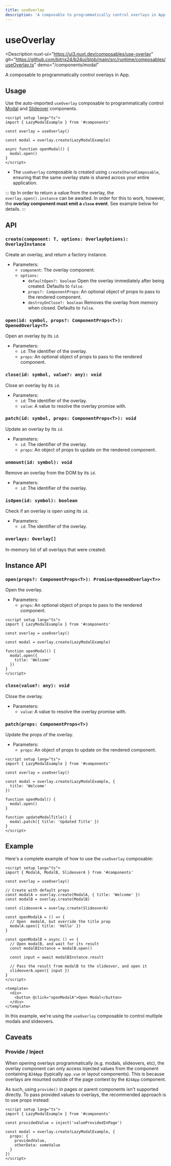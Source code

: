 ```yaml
---
title: useOverlay
description: 'A composable to programmatically control overlays in App.'
---
```

# useOverlay

<Description
  nuxt-ui="https://ui3.nuxt.dev/composables/use-overlay"
  git="https://github.com/bitrix24/b24ui/blob/main/src/runtime/composables/useOverlay.ts"
  demo="/components/modal"
>
  A composable to programmatically control overlays in App.
</Description>

## Usage

Use the auto-imported `useOverlay` composable to programmatically control [Modal](/components/modal) and [Slideover](/components/slideover) components.

```vue
<script setup lang="ts">
import { LazyModalExample } from '#components'

const overlay = useOverlay()

const modal = overlay.create(LazyModalExample)

async function openModal() {
  modal.open()
}
</script>
```

- The `useOverlay` composable is created using `createSharedComposable`, ensuring that the same overlay state is shared across your entire application.

::: tip
In order to return a value from the overlay, the `overlay.open().instance` can be awaited. In order for this to work, however, the **overlay component must emit a `close` event**. See example below for details.
:::

## API

### `create(component: T, options: OverlayOptions): OverlayInstance`

Create an overlay, and return a factory instance.

- Parameters:
  - `component`: The overlay component.
  - `options:`
    - `defaultOpen?: boolean` Open the overlay immediately after being created. Defaults to `false`.
    - `props?: ComponentProps`: An optional object of props to pass to the rendered component.
    - `destroyOnClose?: boolean` Removes the overlay from memory when closed. Defaults to `false`.

### `open(id: symbol, props?: ComponentProps<T>): OpenedOverlay<T>`

Open an overlay by its `id`.

- Parameters:
  - `id`: The identifier of the overlay.
  - `props`: An optional object of props to pass to the rendered component.

### `close(id: symbol, value?: any): void`

Close an overlay by its `id`.

- Parameters:
  - `id`: The identifier of the overlay.
  - `value`: A value to resolve the overlay promise with.

### `patch(id: symbol, props: ComponentProps<T>): void`

Update an overlay by its `id`.

- Parameters:
  - `id`: The identifier of the overlay.
  - `props`: An object of props to update on the rendered component.

### `unmount(id: symbol): void`

Remove an overlay from the DOM by its `id`.

- Parameters:
  - `id`: The identifier of the overlay.

### `isOpen(id: symbol): boolean`

Check if an overlay is open using its `id`.

- Parameters:
  - `id`: The identifier of the overlay.

### `overlays: Overlay[]`

In-memory list of all overlays that were created.

## Instance API

### `open(props?: ComponentProps<T>): Promise<OpenedOverlay<T>>`

Open the overlay.

- Parameters:
  - `props`: An optional object of props to pass to the rendered component.

```vue
<script setup lang="ts">
import { LazyModalExample } from '#components'

const overlay = useOverlay()

const modal = overlay.create(LazyModalExample)

function openModal() {
  modal.open({
    title: 'Welcome'
  })
}
</script>
```

### `close(value?: any): void`

Close the overlay.

- Parameters:
  - `value`: A value to resolve the overlay promise with.

### `patch(props: ComponentProps<T>)`

Update the props of the overlay.

- Parameters:
  - `props`: An object of props to update on the rendered component.

```vue
<script setup lang="ts">
import { LazyModalExample } from '#components'

const overlay = useOverlay()

const modal = overlay.create(LazyModalExample, {
  title: 'Welcome'
})

function openModal() {
  modal.open()
}

function updateModalTitle() {
  modal.patch({ title: 'Updated Title' })
}
</script>
```

## Example

Here's a complete example of how to use the `useOverlay` composable:

```vue
<script setup lang="ts">
import { ModalA, ModalB, SlideoverA } from '#components'

const overlay = useOverlay()

// Create with default props
const modalA = overlay.create(ModalA, { title: 'Welcome' })
const modalB = overlay.create(ModalB)

const slideoverA = overlay.create(SlideoverA)

const openModalA = () => {
  // Open  modalA, but override the title prop
  modalA.open({ title: 'Hello' })
}

const openModalB = async () => {
  // Open modalB, and wait for its result
  const modalBInstance = modalB.open()

  const input = await modalBInstance.result

  // Pass the result from modalB to the slideover, and open it
  slideoverA.open({ input })
}
</script>

<template>
  <div>
    <button @click="openModalA">Open Modal</button>
  </div>
</template>
```

In this example, we're using the `useOverlay` composable to control multiple modals and slideovers.

## Caveats

### Provide / Inject

When opening overlays programmatically (e.g. modals, slideovers, etc), the overlay component can only access injected values from the component containing `B24App` (typically `app.vue` or layout components). This is because overlays are mounted outside of the page context by the `B24App` component.

As such, using `provide()` in pages or parent components isn't supported directly. To pass provided values to overlays, the recommended approach is to use props instead:

```vue
<script setup lang="ts">
import { LazyModalExample } from '#components'

const providedValue = inject('valueProvidedInPage')

const modal = overlay.create(LazyModalExample, {
  props: {
    providedValue,
    otherData: someValue
  }
})
</script>
```
